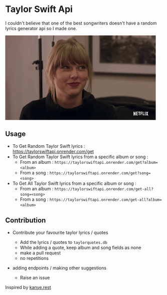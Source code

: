 # Taylor Swift Api

I couldn't believe that one of the best songwriters doesn't have a random lyrics generator api so I made one.

![](taylor.gif)

## Usage
* To Get Random Taylor Swift lyrics : https://taylorswiftapi.onrender.com/get
* To Get Random Taylor Swift lyrics from a specific album or song :
  * From an album : ```https://taylorswiftapi.onrender.com/get?album=<album>```
  * From a song : ```https://taylorswiftapi.onrender.com/get?song=<song>```
* To Get All Taylor Swift lyrics from a specific album or song :
  * From an album : ```https://taylorswiftapi.onrender.com/get-all?song=<song>```
  * From a song : ```https://taylorswiftapi.onrender.com/get-all?album=<album>```

## Contribution

* Contribute your favourite taylor lyrics / quotes
  * Add the lyrics / quotes to `taylorquotes.db`
  * While adding a quote, keep album and song fields as none
  * make a pull request
  * no repetitions

* adding endpoints / making other suggestions
    * Raise an issue

Inspired by  [kanye.rest](https://kanye.rest/)




